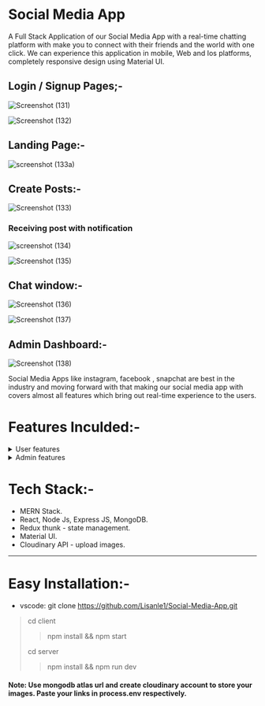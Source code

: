 # Social Media App 

A Full Stack Application of our Social Media App with a real-time chatting platform with make you to connect with their friends and the world with one click. We can experience this application in mobile, Web and Ios platforms, completely responsive design using Material UI. 

## Login / Signup Pages;-

![Screenshot (131)](https://user-images.githubusercontent.com/105549298/210062669-7bfed690-ee23-4f36-83ef-44930a42fee6.png)

![Screenshot (132)](https://user-images.githubusercontent.com/105549298/210062670-e03c4e94-dcf5-40c1-b416-216594d9c0d0.png)

## Landing Page:-

![screenshot (133a)](https://user-images.githubusercontent.com/105549298/210062683-0b0d3722-7e1e-405d-a02c-b6b5a8cadd88.png)

## Create Posts:-

![Screenshot (133)](https://user-images.githubusercontent.com/105549298/210062673-d9484ec5-53e8-470a-baa5-c924e2202c81.png)

### Receiving post with notification

![screenshot (134)](https://user-images.githubusercontent.com/105549298/210062689-60a6ca7a-7702-4ccb-9256-a7b97183caa9.png)

![Screenshot (135)](https://user-images.githubusercontent.com/105549298/210062695-584f8c92-936f-4921-a73e-7a0b41f73c4b.png)

## Chat window:-

![Screenshot (136)](https://user-images.githubusercontent.com/105549298/210062706-0d7562b2-f37a-42df-8e6e-928d76498e2c.png)

![Screenshot (137)](https://user-images.githubusercontent.com/105549298/210062707-a57fb56a-a176-4c94-970c-476206527100.png)

## Admin Dashboard:-
![Screenshot (138)](https://user-images.githubusercontent.com/105549298/210062662-facc23db-5cc5-4655-b54f-c077274e9eb5.png)


Social Media Apps like instagram, facebook , snapchat are best in the industry and moving forward with that making our social media app with covers almost all features which bring out real-time experience to the users.

# Features Inculded:-
<details>

<summary>User features </summary>

 - register and login users. 
 - post images can be uploaded using camera or file system.
 - pagination on every pages.
 - Dark mode.
 - copy link of post.
 - report post for spam.
 - search other users by username.
 - user suggestions menu. 
 - save any post to collection.
 - saved posts page.
 - delete posts and comments.
 - admin panel is included.
 - Explore page to view other posts by random users.
 - notifications page.
 - profile page.
 - edit profile page user data.
 - password is stored in database in encrypted format with salt.
 - create and edit posts.
 - like ,comment, share and edit posts.
 - posts include text(caption) and image(s).
 - comment on posts.
 - reply comments.
 - like commets.
 - clear notification option.
 - profile page shows user details and posts with following and followers menu.
</details>

<details>

<summary>Admin features </summary>

 - admin panel shows total number of post ,users,reported posts etc.
 - admin can create or assign other admin accounts.
 - admin can see posts reported by more than specified number of users.
 - admin can delete those reported posts.
</details>

# Tech Stack:-

- MERN Stack.
- React, Node Js, Express JS, MongoDB.
- Redux thunk - state management.
- Material UI.
- Cloudinary API - upload images.

<hr>

# Easy Installation:-

- vscode: git clone https://github.com/Lisanle1/Social-Media-App.git

> cd client
> > npm install && npm start
>
> cd server
> > npm install && npm run dev
>

#### Note: Use mongodb atlas url and create cloudinary account to store your images. Paste your links in process.env respectively. 
